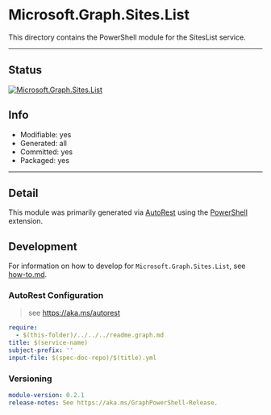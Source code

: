 <!-- region Generated -->
# Microsoft.Graph.Sites.List
This directory contains the PowerShell module for the SitesList service.

---
## Status
[![Microsoft.Graph.Sites.List](https://img.shields.io/powershellgallery/v/Microsoft.Graph.Sites.List.svg?style=flat-square&label=Microsoft.Graph.Sites.List "Microsoft.Graph.Sites.List")](https://www.powershellgallery.com/packages/Microsoft.Graph.Sites.List/)

## Info
- Modifiable: yes
- Generated: all
- Committed: yes
- Packaged: yes

---
## Detail
This module was primarily generated via [AutoRest](https://github.com/Azure/autorest) using the [PowerShell](https://github.com/Azure/autorest.powershell) extension.

## Development
For information on how to develop for `Microsoft.Graph.Sites.List`, see [how-to.md](how-to.md).
<!-- endregion -->

### AutoRest Configuration

> see https://aka.ms/autorest

``` yaml
require:
  - $(this-folder)/../../../readme.graph.md
title: $(service-name)
subject-prefix: ''
input-file: $(spec-doc-repo)/$(title).yml
```
### Versioning

``` yaml
module-version: 0.2.1
release-notes: See https://aka.ms/GraphPowerShell-Release.
```
